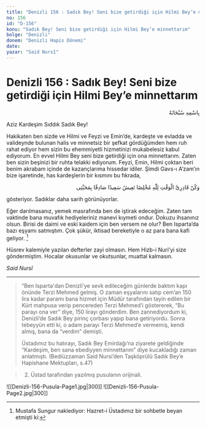 ```yaml
---
title: "Denizli 156 : Sadık Bey! Seni bize getirdiği için Hilmi Bey’e minnettarım"
no: 156
id: "D-156"
konu: "Sadık Bey! Seni bize getirdiği için Hilmi Bey’e minnettarım"
bolge: "Denizli"
donem: "Denizli Hapis Dönemi"
date: 
yazar: "Said Nursî"
---
```


# Denizli 156 : Sadık Bey! Seni bize getirdiği için Hilmi Bey’e minnettarım

<p class="arabic" dir="rtl" title="Meal: “Her türlü noksan sıfatlardan yüce olan Allah’ın adıyla.”">بِاسْمِهِ سُبْحَانَهُ</p>

Aziz Kardeşim Sıddık Sadık Bey!

Hakikaten ben sizde ve Hilmi ve Feyzi ve Emin’de, kardeşte ve evladda ve valideynde bulunan halis ve minnetsiz bir şefkat gördüğümden hem ruh rahat ediyor hem sizin bu ehemmiyetli hizmetinizi mukabelesiz kabul ediyorum. En evvel Hilmi Bey seni bize getirdiği için ona minnettarım. Zaten ben sizin beşinizi bir ruhta telakki ediyorum. Feyzi, Emin, Hilmi çoktan beri benim akrabam içinde de kazançlarıma hissedar idiler. Şimdi Gavs-ı A’zam’ın bize işaretinde, has kardeşlerin bir kısmını bu fıkrada,

<p class="arabic" dir="rtl" title="Meal: “Vaktin Abdülkadir’i ol. Muhabbetimde sadık olduğundan ve ihlasa çalıştığından, geçiminde dahi ismin gibi mesut olasın.”">وَكُنْ قَادِرِىَّ الْوَقْتِ لِلّٰهِ مُخْلِصًا تَعِيشُ سَعِيدًا صَادِقًا بِمَحَبَّتِى</p>

gösteriyor. Sadıklar daha sarih görünüyorlar.

Eğer darılmasanız, yemek masrafında ben de iştirak edeceğim. Zaten tam vaktinde bana muvafık hediyeleriniz manevi kıymeti ondur. Dokuzu ihsanınız olsun. Birisi de daimi ve eski kaidem için ben versem ne olur? Ben Isparta’da bazı eşyamı satmıştım. Çok şükür, iktisad bereketiyle o az para bana kafi geliyor. [^1]

Hüsrev kalemiyle yazılan defterler zayi olmasın. Hem Hizb-i Nuri’yi size göndermiştim. Hocalar okusunlar ve okutsunlar, muattal kalmasın.

*Said Nursî*

***

[^1]:  Mustafa Sungur naklediyor: Hazret-i Üstadımız bir sohbetle beyan etmişti ki:
> “Ben Isparta'dan Denizli'ye sevk edileceğim günlerde baktım kapı önünde Terzi Mehmed gelmiş. O zaman eşyalarını satıp cem’an 150 lira kadar paramı bana hizmet için Müdür tarafından tayin edilen bir Kürt mahpusa verip pencereden Terzi Mehmed’i göstererek, “Bu parayı ona ver” diye, 150 lirayı gönderdim. Ben zannediyordum ki, Denizli’de Sadık Bey pirinç çorbası yapıp bana getiriyordu. Sonra tebeyyün etti ki, o adam parayı Terzi Mehmed’e vermemiş, kendi almış, bana da “verdim” demişti.
> 
> Üstadımız bu hatırayı, Sadık Bey Emirdağı’na ziyarete geldiğinde “Kardeşim, ben sana ebediyyen minnettarım” diye kucakladığı zaman anlatmıştı. (Bediüzzaman Said Nursi’den Taşköprülü Sadık Bey’e Hapishane Mektupları, s.47)

> 2. Üstad tarafından yazılmış pusulanın orijinali.

![[Denizli-156-Pusula-Page1.jpg|300]]
![[Denizli-156-Pusula-Page2.jpg|300]]

